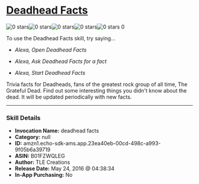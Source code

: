 # [Deadhead Facts](http://alexa.amazon.com/#skills/amzn1.echo-sdk-ams.app.23ea40eb-00cd-498c-a993-9f05b6a39719)
![0 stars](../../images/ic_star_border_black_18dp_1x.png)![0 stars](../../images/ic_star_border_black_18dp_1x.png)![0 stars](../../images/ic_star_border_black_18dp_1x.png)![0 stars](../../images/ic_star_border_black_18dp_1x.png)![0 stars](../../images/ic_star_border_black_18dp_1x.png) 0

To use the Deadhead Facts skill, try saying...

* *Alexa, Open Deadhead Facts*

* *Alexa, Ask Deadhead Facts for a fact*

* *Alexa, Start Deadhead Facts*

Trivia facts for Deadheads, fans of the greatest rock group of all time, The Grateful Dead.  Find out some interesting things you didn't know about the dead.  It will be updated periodically with new facts.

***

### Skill Details

* **Invocation Name:** deadhead facts
* **Category:** null
* **ID:** amzn1.echo-sdk-ams.app.23ea40eb-00cd-498c-a993-9f05b6a39719
* **ASIN:** B01FZWQLEG
* **Author:** TLE Creations
* **Release Date:** May 24, 2016 @ 04:38:34
* **In-App Purchasing:** No
